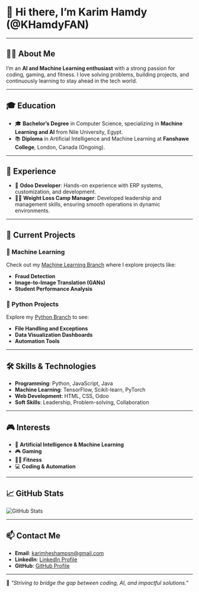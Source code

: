 # 👋 Hi there, I’m Karim Hamdy (@KHamdyFAN)  

---

## 🧑‍💻 **About Me**  
I’m an **AI and Machine Learning enthusiast** with a strong passion for coding, gaming, and fitness. I love solving problems, building projects, and continuously learning to stay ahead in the tech world.

---

## 🎓 **Education**  
- 🎓 **Bachelor’s Degree** in Computer Science, specializing in **Machine Learning and AI** from Nile University, Egypt.  
- 📚 **Diploma** in Artificial Intelligence and Machine Learning at **Fanshawe College**, London, Canada (Ongoing).  

---

## 💼 **Experience**  
- 🚀 **Odoo Developer**: Hands-on experience with ERP systems, customization, and development.  
- 🏋️‍♂️ **Weight Loss Camp Manager**: Developed leadership and management skills, ensuring smooth operations in dynamic environments.  

---

## 🚧 **Current Projects**  
### 🔹 Machine Learning  
Check out my [Machine Learning Branch](https://github.com/KHamdyFAN/KHamdyFAN/tree/ML) where I explore projects like:  
- **Fraud Detection**  
- **Image-to-Image Translation (GANs)**  
- **Student Performance Analysis**  

### 🔹 Python Projects  
Explore my [Python Branch](https://github.com/KHamdyFAN/KHamdyFAN/tree/Python/Projects) to see:  
- **File Handling and Exceptions**  
- **Data Visualization Dashboards**  
- **Automation Tools**  

---

## 🛠️ **Skills & Technologies**  
- **Programming**: Python, JavaScript, Java  
- **Machine Learning**: TensorFlow, Scikit-learn, PyTorch  
- **Web Development**: HTML, CSS, Odoo  
- **Soft Skills**: Leadership, Problem-solving, Collaboration  

---

## 🎮 **Interests**  
- 🧩 **Artificial Intelligence & Machine Learning**  
- 🎮 **Gaming**  
- 🏋️‍♂️ **Fitness**  
- 💻 **Coding & Automation**  

---

## 📈 **GitHub Stats**  

![GitHub Stats](https://github-readme-stats.vercel.app/api?username=KHamdyFAN&show_icons=true&theme=tokyonight)  

---

## 📫 **Contact Me**  
- **Email**: [karimheshampsn@gmail.com](mailto:karimheshampsn@gmail.com)  
- **LinkedIn**: [LinkedIn Profile](https://www.linkedin.com/in/karim-hamdy-23b330329/)
- **GitHub**: [GitHub Profile](https://github.com/KHamdyFAN)  

---

🌟 *"Striving to bridge the gap between coding, AI, and impactful solutions."*
